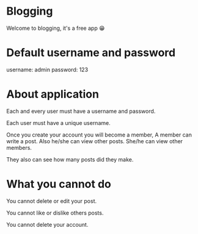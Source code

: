 # Blogging
Welcome to blogging, it's a free app 😁

# Default username and password
username: admin password: 123

# About application 
Each and every user must have a username and password.

Each user must have a unique username.

Once you create your account you will become a member,
A member can write a post. Also he/she can view other posts. She/he can view other members. 

They also can see how many posts did they make.

# What you cannot do
You cannot delete or edit your post.

You cannot like or dislike others posts.

You cannot delete your account.





